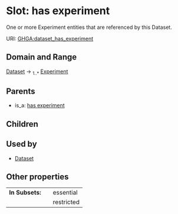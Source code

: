
# Slot: has experiment


One or more Experiment entities that are referenced by this Dataset.

URI: [GHGA:dataset_has_experiment](https://w3id.org/GHGA/dataset_has_experiment)


## Domain and Range

[Dataset](Dataset.md) &#8594;  <sub>1..\*</sub> [Experiment](Experiment.md)

## Parents

 *  is_a: [has experiment](has_experiment.md)

## Children


## Used by

 * [Dataset](Dataset.md)

## Other properties

|  |  |  |
| --- | --- | --- |
| **In Subsets:** | | essential |
|  | | restricted |

